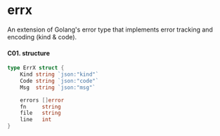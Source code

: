 # errx
An extension of Golang's error type that implements error tracking and encoding (kind &amp; code).


#### C01. structure
```go
type ErrX struct {
	Kind string `json:"kind"`
	Code string `json:"code"`
	Msg  string `json:"msg"`

	errors []error
	fn     string
	file   string
	line   int
}
```
